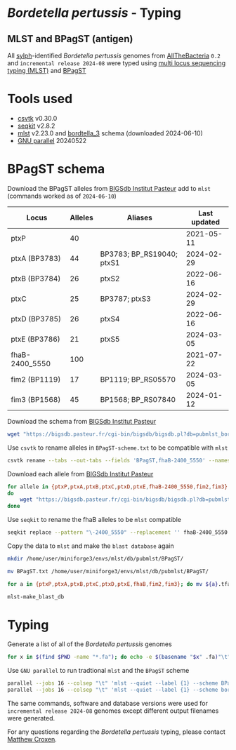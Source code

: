 *Bordetella pertussis* - Typing
=============================
MLST and BPagST (antigen)
-------------------------

All [sylph](https://github.com/bluenote-1577/sylph)-identified *Bordetella pertussis* genomes from [AllTheBacteria](https://allthebacteria.readthedocs.io/en/latest/) ``0.2`` and ``incremental release 2024-08`` were typed using [multi locus sequencing typing (MLST)](https://github.com/tseemann/mlst) and [BPagST](https://pubmed.ncbi.nlm.nih.gov/35778384/)

# Tools used
* [csvtk](https://github.com/shenwei356/csvtk) v0.30.0
* [seqkit](https://github.com/shenwei356/seqkit) v2.8.2
* [mlst](https://github.com/tseemann/mlst) v2.23.0 and [bordtella_3](www.pubmlst.org) schema (downloaded 2024-06-10)
* [GNU parallel](https://www.gnu.org/software/parallel/) 20240522 

# BPagST schema
Download the BPagST alleles from [BIGSdb Institut Pasteur](https://bigsdb.pasteur.fr/cgi-bin/bigsdb/bigsdb.pl?db=pubmlst_bordetella_seqdef&page=schemeInfo&scheme_id=7) add to ``mlst`` (commands worked as of ``2024-06-10``)

| Locus | Alleles | Aliases | Last updated |
|-------|---------|---------|--------------|
| ptxP	| 40	| | 2021-05-11 |
| ptxA (BP3783) | 44 | BP3783; BP_RS19040; ptxS1 | 2024-02-29 |
| ptxB (BP3784)	| 26 | ptxS2 | 2022-06-16 |
| ptxC		| 25 | BP3787; ptxS3 | 2024-02-29 |
| ptxD (BP3785) | 26 | ptxS4 | 2022-06-16 |
| ptxE (BP3786)	| 21 | ptxS5 | 2024-03-05 |
| fhaB-2400_5550 | 100 | 			| 2021-07-22 |
| fim2 (BP1119)	| 17 | BP1119; BP_RS05570 | 2024-03-05 |
| fim3 (BP1568)	| 45 | BP1568; BP_RS07840 | 2024-01-12 |

Download the schema from [BIGSdb Institut Pasteur](https://bigsdb.pasteur.fr/cgi-bin/bigsdb/bigsdb.pl?db=pubmlst_bordetella_seqdef&page=schemeInfo&scheme_id=7)
```bash 
wget "https://bigsdb.pasteur.fr/cgi-bin/bigsdb/bigsdb.pl?db=pubmlst_bordetella_seqdef&page=downloadProfiles&scheme_id=7" --output-document BPagST-scheme.txt
```

Use ``csvtk`` to rename alleles in ``BPagST-scheme.txt`` to be compatible with ``mlst``
```bash 
csvtk rename --tabs --out-tabs --fields 'BPagST,fhaB-2400_5550' --names 'ST,fhaB' BPagST-scheme.txt > BPagST.txt
```

Download each allele from [BIGSdb Institut Pasteur](https://bigsdb.pasteur.fr/cgi-bin/bigsdb/bigsdb.pl?db=pubmlst_bordetella_seqdef&page=schemeInfo&scheme_id=7)
```bash
for allele in {ptxP,ptxA,ptxB,ptxC,ptxD,ptxE,fhaB-2400_5550,fim2,fim3}
do 
	wget "https://bigsdb.pasteur.fr/cgi-bin/bigsdb/bigsdb.pl?db=pubmlst_bordetella_seqdef&page=downloadAlleles&locus=""${allele}" --output-document "${allele}".tfa
done
```

Use ``seqkit`` to rename the fhaB alleles to be ``mlst`` compatible
```bash
seqkit replace --pattern "\-2400_5550" --replacement '' fhaB-2400_5550.tfa > fhaB.tfa
```

Copy the data to ``mlst`` and make the ``blast database`` again
```bash
mkdir /home/user/miniforge3/envs/mlst/db/pubmlst/BPagST/

mv BPagST.txt /home/user/miniforge3/envs/mlst/db/pubmlst/BPagST/

for a in {ptxP,ptxA,ptxB,ptxC,ptxD,ptxE,fhaB,fim2,fim3}; do mv ${a}.tfa /home/user/miniforge3/envs/mlst/db/pubmlst/BPagST/; done

mlst-make_blast_db
```

# Typing
Generate a list of all of the *Bordetella pertussis* genomes

```bash
for x in $(find $PWD -name "*.fa"); do echo -e $(basename "$x" .fa)"\t"$x done > atb-bordetella-genomes.txt
```

Use ``GNU parallel`` to run tradtional ``mlst`` and the ``BPagST`` scheme

```bash 
parallel --jobs 16 --colsep "\t" 'mlst --quiet --label {1} --scheme BPagST {2}' :::: atb-bordetella-genomes.txt | sort > atb0.2-bordetella-BPagST.tsv
parallel --jobs 16 --colsep "\t" 'mlst --quiet --label {1} --scheme bordetella_3 {2}' :::: atb-bordetella-genomes.txt | sort > atb0.2-bordetella-mlst.tsv
```

The same commands, software and database versions were used for ``incremental release 2024-08`` genomes except different output filenames were generated.

For any questions regarding the *Bordetella pertussis* typing, please contact [Matthew Croxen](mailto:mcroxen@ualberta.ca).
